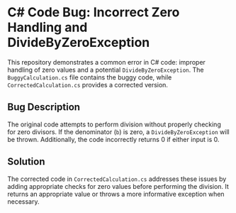 # C# Code Bug: Incorrect Zero Handling and DivideByZeroException

This repository demonstrates a common error in C# code: improper handling of zero values and a potential `DivideByZeroException`. The `BuggyCalculation.cs` file contains the buggy code, while `CorrectedCalculation.cs` provides a corrected version. 

## Bug Description

The original code attempts to perform division without properly checking for zero divisors.  If the denominator (`b`) is zero, a `DivideByZeroException` will be thrown. Additionally, the code incorrectly returns 0 if either input is 0.

## Solution

The corrected code in `CorrectedCalculation.cs` addresses these issues by adding appropriate checks for zero values before performing the division. It returns an appropriate value or throws a more informative exception when necessary.